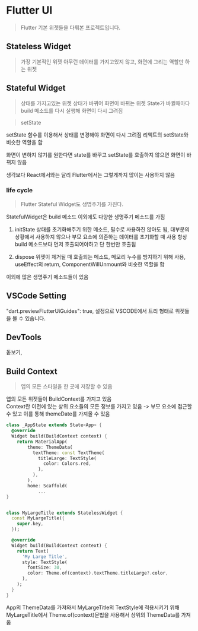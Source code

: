 # Flutter UI

> Flutter 기본 위젯들을 다뤄본 프로젝트입니다.

## Stateless Widget

> 가장 기본적인 위젯
> 아무런 데이터를 가지고있지 않고, 화면에 그리는 역할만 하는 위젯

## Stateful Widget

> 상태를 가지고있는 위젯 상태가 바뀌어 화면이 바뀌는 위젯
> State가 바뀔때마다 build 메소드를 다시 실행해 화면이 다시 그려짐

> setState

setState 함수를 이용해서 상태를 변경해야 화면이 다시 그려짐 리액트의 setState와 비슷한 역할을 함

화면이 변하지 않기를 원한다면 state를 바꾸고 setState를 호출하지 않으면 화면이 바뀌지 않음

생각보다 React에서와는 달리 Flutter에서는 그렇게까지 많이는 사용하지 않음

### life cycle

> Flutter Stateful Widget도 생명주기를 가진다.

StatefulWidget은 build 메소드 이외에도 다양한 생명주기 메소드를 가짐

1. initState
   상태를 초기화해주기 위한 메소드, 필수로 사용하진 않아도 됨, 대부분의 상황에서 사용하지 않으나 부모 요소에 의존하는 데이터를 초기화할 때 사용
   항상 build 메소드보다 먼저 호출되어야하고 단 한번만 호출됨

2. dispose
   위젯이 제거될 때 호출되는 메소드, 메모리 누수를 방지하기 위해 사용, useEffect의 return, ComponentWillUnmount와 비슷한 역할을 함

이외에 많은 생명주기 메소드들이 있음

## VSCode Setting

"dart.previewFlutterUiGuides": true, 설정으로 VSCODE에서 트리 형태로 위젯들을 볼 수 있습니다.

## DevTools

돋보기,

## Build Context

> 앱의 모든 스타일을 한 곳에 저장할 수 있음

앱의 모든 위젯들이 BuildContext를 가지고 있음  
Context란 이전에 있는 상위 요소들의 모든 정보를 가지고 있음 -> 부모 요소에 접근할 수 있고 이를 통해 themeDate를 가져올 수 있음

```dart
class _AppState extends State<App> {
  @override
  Widget build(BuildContext context) {
    return MaterialApp(
        theme: ThemeData(
          textTheme: const TextTheme(
            titleLarge: TextStyle(
              color: Colors.red,
            ),
          ),
        ),
        home: Scaffold(
            ...
}


class MyLargeTitle extends StatelessWidget {
  const MyLargeTitle({
    super.key,
  });

  @override
  Widget build(BuildContext context) {
    return Text(
      'My Large Title',
      style: TextStyle(
        fontSize: 30,
        color: Theme.of(context).textTheme.titleLarge?.color,
      ),
    );
  }
}

```

App의 ThemeData를 가져와서 MyLargeTitle의 TextStyle에 적용시키기 위해 MyLargeTitle에서 Theme.of(context)문법을 사용해서 상위의 ThemeData를 가져옴
